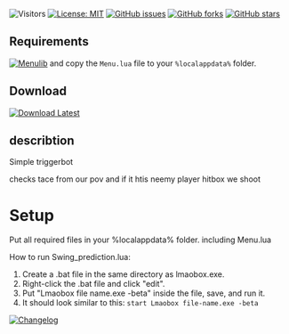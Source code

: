 ![Visitors](https://api.visitorbadge.io/api/visitors?path=https%3A%2F%2Fgithub.com%2Ftitaniummachine1%2FTriggerbot_Lua&label=Visitors&countColor=%23263759&style=plastic)
[![License: MIT](https://img.shields.io/badge/License-MIT-yellow.svg)](https://opensource.org/licenses/MIT)
[![GitHub issues](https://img.shields.io/github/issues/titaniummachine1/Swing_prediction.lua.svg)](https://github.com/titaniummachine1/Triggerbot_Lua/issues)
[![GitHub forks](https://img.shields.io/github/forks/titaniummachine1/Triggerbot_Lua.svg)](https://github.com/titaniummachine1/Triggerbot_Lua/network)
[![GitHub stars](https://img.shields.io/github/stars/titaniummachine1/Triggerbot_Lua.lua.svg)](https://github.com/titaniummachine1/Triggerbot_Lua/stargazers)


## Requirements

[![Menulib](https://img.shields.io/badge/Download-Menu.lua_lnx00-blue?style=for-the-badge&logo=github)](https://github.com/lnx00/Lmaobox-LUA/blob/main/Menu.lua) and copy the `Menu.lua` file to your `%localappdata%` folder.

## Download

[![Download Latest](https://img.shields.io/github/downloads/titaniummachine1/Swing_prediction.lua/total.svg?style=for-the-badge&logo=download&label=Download%20Latest)](https://github.com/titaniummachine1/Swing_prediction.lua/releases/latest/download/Swing_prediction.lua)



## describtion
Simple triggerbot

checks tace from our pov and if it htis neemy player hitbox we shoot

# Setup
Put all required files in your %localappdata% folder.
including Menu.lua 

How to run Swing_prediction.lua:
  1. Create a .bat file in the same directory as lmaobox.exe.
  2. Right-click the .bat file and click "edit".
  3. Put "Lmaobox file name.exe -beta" inside the file, save, and run it.
  4. It should look similar to this: `start Lmaobox file-name.exe -beta`

[![Changelog](https://img.shields.io/badge/Changelog-Latest%20Release-blue?style=for-the-badge)](https://github.com/titaniummachine1/Swing_prediction.lua/compare/v1.3.9_stable...main)


